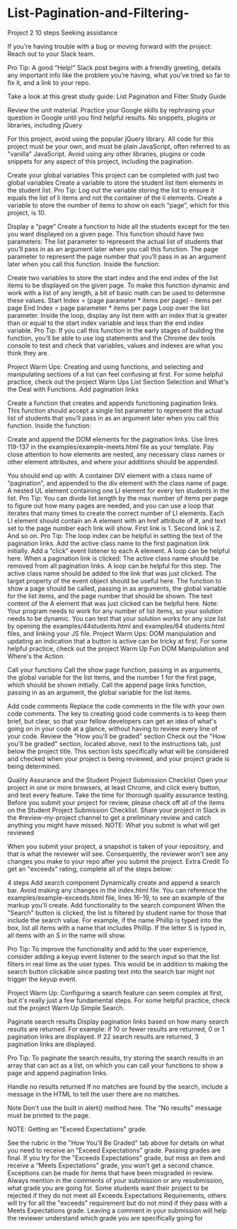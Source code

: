 # List-Pagination-and-Filtering-
Project 2
 10 steps
Seeking assistance

If you're having trouble with a bug or moving forward with the project:
Reach out to your Slack team.

Pro Tip: A good “Help!” Slack post begins with a friendly greeting, details any important info like the problem you’re having, what you’ve tried so far to fix it, and a link to your repo.

Take a look at this great study guide: List Pagination and Filter Study Guide

Review the unit material.
Practice your Google skills by rephrasing your question in Google until you find helpful results.
No snippets, plugins or libraries, including jQuery

For this project, avoid using the popular jQuery library. All code for this project must be your own, and must be plain JavaScript, often referred to as "vanilla" JavaScript.
Avoid using any other libraries, plugins or code snippets for any aspect of this project, including the pagination.

Create your global variables
This project can be completed with just two global variables
Create a variable to store the student list item elements in the student list.
Pro Tip: Log out the variable storing the list to ensure it equals the list of li items and not the container of the li elements.
Create a variable to store the number of items to show on each “page”, which for this project, is 10.

Display a “page”
Create a function to hide all the students except for the ten you want displayed on a given page.
This function should have two parameters:
The list parameter to represent the actual list of students that you’ll pass in as an argument later when you call this function.
The page parameter to represent the page number that you’ll pass in as an argument later when you call this function.
Inside the function:

Create two variables to store the start index and the end index of the list items to be displayed on the given page. To make this function dynamic and work with a list of any length, a bit of basic math can be used to determine these values.
Start Index = (page parameter * items per page) - items per page
End Index = page parameter * items per page
Loop over the list parameter.
Inside the loop, display any list item with an index that is greater than or equal to the start index variable and less than the end index variable.
Pro Tip: If you call this function in the early stages of building the function, you’ll be able to use log statements and the Chrome dev tools console to test and check that variables, values and indexes are what you think they are.

Project Warm Ups: Creating and using functions, and selecting and manipulating sections of a list can feel confusing at first. For some helpful practice, check out the project Warm Ups List Section Selection and What's the Deal with Functions.
Add pagination links

Create a function that creates and appends functioning pagination links.
This function should accept a single list parameter to represent the actual list of students that you’ll pass in as an argument later when you call this function.
Inside the function:

Create and append the DOM elements for the pagination links.
Use lines 119-137 in the examples/example-meets.html file as your template.
Pay close attention to how elements are nested, any necessary class names or other element attributes, and where your additions should be appended.

You should end up with:
A container DIV element with a class name of “pagination”, and appended to the div element with the class name of page.
A nested UL element containing one LI element for every ten students in the list.
Pro Tip: You can divide list.length by the max number of items per page to figure out how many pages are needed, and you can use a loop that iterates that many times to create the correct number of LI elements.
Each LI element should contain an A element with an href attribute of #, and text set to the page number each link will show. First link is 1. Second link is 2. And so on.
Pro Tip: The loop index can be helpful in setting the text of the pagination links.
Add the active class name to the first pagination link initially.
Add a “click” event listener to each A element. A loop can be helpful here.
When a pagination link is clicked:
The active class name should be removed from all pagination links. A loop can be helpful for this step.
The active class name should be added to the link that was just clicked. The target property of the event object should be useful here.
The function to show a page should be called, passing in as arguments, the global variable for the list items, and the page number that should be shown. The text content of the A element that was just clicked can be helpful here.
Note: Your program needs to work for any number of list items, so your solution needs to be dynamic. You can test that your solution works for any size list by opening the examples/44students.html and examples/64 students.html files, and linking your JS file.
Project Warm Ups: DOM manipulation and updating an indication that a button is active can be tricky at first. For some helpful practice, check out the project Warm Up Fun DOM Manipulation and Where's the Action.

Call your functions
Call the show page function, passing in as arguments, the global variable for the list items, and the number 1 for the first page, which should be shown initially.
Call the append page links function, passing in as an argument, the global variable for the list items.

Add code comments
Replace the code comments in the file with your own code comments.
The key to creating good code comments is to keep them brief, but clear, so that your fellow developers can get an idea of what's going on in your code at a glance, without having to review every line of your code.
Review the "How you'll be graded" section
Check out the "How you'll be graded" section, located above, next to the instructions tab, just below the project title. This section lists specifically what will be considered and checked when your project is being reviewed, and your project grade is being determined.

Quality Assurance and the Student Project Submission Checklist
Open your project in one or more browsers, at least Chrome, and click every button, and test every feature.
Take the time for thorough quality assurance testing. Before you submit your project for review, please check off all of the items on the Student Project Submission Checklist.
Share your project in Slack in the #review-my-project channel to get a preliminary review and catch anything you might have missed.
NOTE: What you submit is what will get reviewed

When you submit your project, a snapshot is taken of your repository, and that is what the reviewer will see. Consequently, the reviewer won't see any changes you make to your repo after you submit the project.
Extra Credit
To get an "exceeds" rating, complete all of the steps below:

 4 steps
Add search component
Dynamically create and append a search bar. Avoid making any changes in the index.html file. You can reference the examples/example-exceeds.html file, lines 16-19, to see an example of the markup you'll create.
Add functionality to the search component
When the "Search" button is clicked, the list is filtered by student name for those that include the search value. For example, if the name Phillip is typed into the box, list all items with a name that includes Phillip. If the letter S is typed in, all items with an S in the name will show.

Pro Tip: To improve the functionality and add to the user experience, consider adding a keyup event listener to the search input so that the list filters in real time as the user types. This would be in addition to making the search button clickable since pasting text into the search bar might not trigger the keyup event.

Project Warm Up: Configuring a search feature can seem complex at first, but it's really just a few fundamental steps. For some helpful practice, check out the project Warm Up Simple Search.

Paginate search results
Display pagination links based on how many search results are returned. For example: if 10 or fewer results are returned, 0 or 1 pagination links are displayed. If 22 search results are returned, 3 pagination links are displayed.

Pro Tip: To paginate the search results, try storing the search results in an array that can act as a list, on which you can call your functions to show a page and append pagination links.

Handle no results returned
If no matches are found by the search, include a message in the HTML to tell the user there are no matches.

Note Don't use the built in alert() method here. The "No results" message must be printed to the page.

NOTE: Getting an "Exceed Expectations" grade.

See the rubric in the "How You'll Be Graded" tab above for details on what you need to receive an "Exceed Expectations" grade.
Passing grades are final. If you try for the "Exceeds Expectations" grade, but miss an item and receive a “Meets Expectations” grade, you won’t get a second chance. Exceptions can be made for items that have been misgraded in review.
Always mention in the comments of your submission or any resubmission, what grade you are going for. Some students want their project to be rejected if they do not meet all Exceeds Expectations Requirements, others will try for all the "exceeds" requirement but do not mind if they pass with a Meets Expectations grade. Leaving a comment in your submission will help the reviewer understand which grade you are specifically going for
